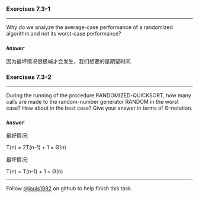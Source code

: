 ### Exercises 7.3-1
***
Why do we analyze the average-case performance of a randomized algorithm and not its worst-case performance?

### `Answer`
因为最坏情况很极端才会发生，我们想要的是期望时间.


### Exercises 7.3-2
***
During the running of the procedure RANDOMIZED-QUICKSORT, how many calls are made to the random-number generator RANDOM in the worst case? How about in the best case? Give your answer in terms of Θ-notation.

### `Answer`
最好情况:

T(n) = 2T(n-1) + 1 = Θ(n)

最坏情况:

T(n) = T(n-1) + 1 = Θ(n)



***
Follow [@louis1992](https://github.com/gzc) on github to help finish this task.

